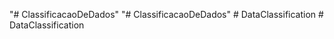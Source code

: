 "# ClassificacaoDeDados" 
"# ClassificacaoDeDados" 
#   D a t a C l a s s i f i c a t i o n  
 #   D a t a C l a s s i f i c a t i o n  
 